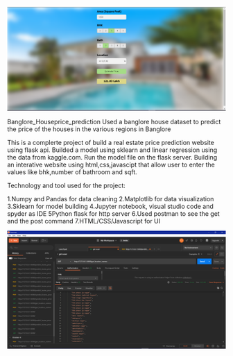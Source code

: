 ![](webpage.PNG)
  
  Banglore_Houseprice_prediction
Used a banglore house dataset to predict the price of the houses in the various regions in Banglore


This is a complerte project of  build a real estate price prediction website using flask api.
Builded a model using sklearn and linear  regression using the data from kaggle.com.
Run the model file on the flask server.
Building an interative website using html,css,javascipt that allow user to enter the values like bhk,number of bathroom and sqft.
 
Technology and tool used for the project:


1.Numpy and Pandas for data cleaning
2.Matplotlib for data visualization
3.Sklearn for model building
4.Jupyter notebook, visual studio code and spyder as IDE
5Python flask for http server
6.Used postman to see the get and the post command
7.HTML/CSS/Javascript for UI


![](postman.PNG)


